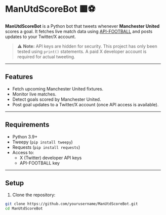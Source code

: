 # ManUtdScoreBot 🟥⚽

**ManUtdScoreBot** is a Python bot that tweets whenever **Manchester United** scores a goal. It fetches live match data using [API-FOOTBALL](https://www.api-football.com/) and posts updates to your Twitter/X account.

> ⚠️ **Note:** API keys are hidden for security. This project has only been tested using `print()` statements. A paid X developer account is required for actual tweeting.

---

## Features

- Fetch upcoming Manchester United fixtures.
- Monitor live matches.
- Detect goals scored by Manchester United.
- Post goal updates to a Twitter/X account (once API access is available).

---

## Requirements

- Python 3.9+
- Tweepy (`pip install tweepy`)
- Requests (`pip install requests`)
- Access to:
  - X (Twitter) developer API keys
  - API-FOOTBALL key

---

## Setup

1. Clone the repository:

```bash
git clone https://github.com/yourusername/ManUtdScoreBot.git
cd ManUtdScoreBot
